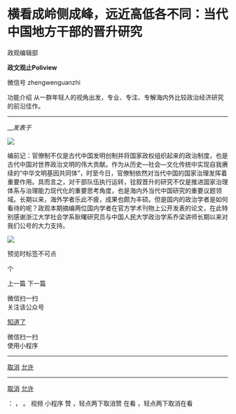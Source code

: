 

#  横看成岭侧成峰，远近高低各不同：当代中国地方干部的晋升研究

政观编辑部  

**政文观止Poliview** 

微信号 zhengwenguanzhi

功能介绍 从一群年轻人的视角出发，专业、专注、专解海内外比较政治经济研究的前沿佳作。

____

___发表于_


<img src='/images/600/2.png' width='auto' />

编前记：官僚制不仅是古代中国发明创制并将国家政权组织起来的政治制度，也是古代中国对世界政治文明的伟大贡献。作为从历史—社会—文化传统中实现自我赓续的“中华文明基因共同体”，时至今日，官僚制依然对当代中国的国家治理发挥着重要作用。具而言之，对干部队伍执行运转，铨叙晋升的研究不仅是推进国家治理体系与治理能力现代化的重要思考角度，也是海内外当代中国研究的重要议题领域。长期以来，海外学者乐此不疲，成果也颇为丰硕。但是国内的政治学者是如何看待的呢？政观本期摘编两位国内学者在官方学术刊物上公开发表的论文，在此特别感谢浙江大学社会学系耿曙研究员与中国人民大学政治学系乔梁讲师长期以来对我们公号的大力支持。

![](/images/600/3.png)

  

预览时标签不可点



个

上一篇 下一篇



微信扫一扫  
关注该公众号

[知道了](javascript:;)

 微信扫一扫  
使用小程序

****

[取消](javascript:void\(0\);) [允许](javascript:void\(0\);)

****

[取消](javascript:void\(0\);) [允许](javascript:void\(0\);)

： ， 。 视频 小程序 赞 ，轻点两下取消赞 在看 ，轻点两下取消在看

